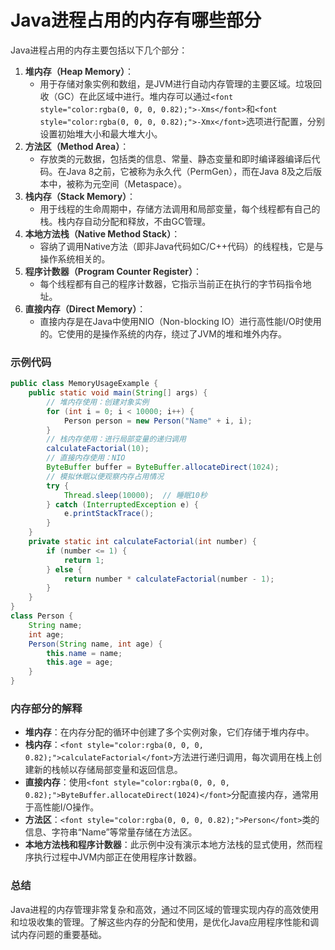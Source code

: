 # Java进程占用的内存有哪些部分
<font style="color:rgba(0, 0, 0, 0.82);">Java进程占用的内存主要包括以下几个部分：</font>
1. **<font style="color:rgba(0, 0, 0, 0.82);">堆内存（Heap Memory）</font>**<font style="color:rgba(0, 0, 0, 0.82);">：</font>
    - <font style="color:rgba(0, 0, 0, 0.82);">用于存储对象实例和数组，是JVM进行自动内存管理的主要区域。垃圾回收（GC）在此区域中进行。堆内存可以通过</font>`<font style="color:rgba(0, 0, 0, 0.82);">-Xms</font>`<font style="color:rgba(0, 0, 0, 0.82);">和</font>`<font style="color:rgba(0, 0, 0, 0.82);">-Xmx</font>`<font style="color:rgba(0, 0, 0, 0.82);">选项进行配置，分别设置初始堆大小和最大堆大小。</font>
2. **<font style="color:rgba(0, 0, 0, 0.82);">方法区（Method Area）</font>**<font style="color:rgba(0, 0, 0, 0.82);">：</font>
    - <font style="color:rgba(0, 0, 0, 0.82);">存放类的元数据，包括类的信息、常量、静态变量和即时编译器编译后代码。在Java 8之前，它被称为永久代（PermGen），而在Java 8及之后版本中，被称为元空间（Metaspace）。</font>
3. **<font style="color:rgba(0, 0, 0, 0.82);">栈内存（Stack Memory）</font>**<font style="color:rgba(0, 0, 0, 0.82);">：</font>
    - <font style="color:rgba(0, 0, 0, 0.82);">用于线程的生命周期中，存储方法调用和局部变量，每个线程都有自己的栈。栈内存自动分配和释放，不由GC管理。</font>
4. **<font style="color:rgba(0, 0, 0, 0.82);">本地方法栈（Native Method Stack）</font>**<font style="color:rgba(0, 0, 0, 0.82);">：</font>
    - <font style="color:rgba(0, 0, 0, 0.82);">容纳了调用Native方法（即非Java代码如C/C++代码）的线程栈，它是与操作系统相关的。</font>
5. **<font style="color:rgba(0, 0, 0, 0.82);">程序计数器（Program Counter Register）</font>**<font style="color:rgba(0, 0, 0, 0.82);">：</font>
    - <font style="color:rgba(0, 0, 0, 0.82);">每个线程都有自己的程序计数器，它指示当前正在执行的字节码指令地址。</font>
6. **<font style="color:rgba(0, 0, 0, 0.82);">直接内存（Direct Memory）</font>**<font style="color:rgba(0, 0, 0, 0.82);">：</font>
    - <font style="color:rgba(0, 0, 0, 0.82);">直接内存是在Java中使用NIO（Non-blocking IO）进行高性能I/O时使用的。它使用的是操作系统的内存，绕过了JVM的堆和堆外内存。</font>
### <font style="color:rgba(0, 0, 0, 0.82);">示例代码</font>
```java
public class MemoryUsageExample {  
    public static void main(String[] args) {  
        // 堆内存使用：创建对象实例  
        for (int i = 0; i < 10000; i++) {  
            Person person = new Person("Name" + i, i);  
        }  
        // 栈内存使用：进行局部变量的递归调用  
        calculateFactorial(10);  
        // 直接内存使用：NIO  
        ByteBuffer buffer = ByteBuffer.allocateDirect(1024);  
        // 模拟休眠以便观察内存占用情况  
        try {  
            Thread.sleep(10000);  // 睡眠10秒  
        } catch (InterruptedException e) {  
            e.printStackTrace();  
        }  
    }  
    private static int calculateFactorial(int number) {  
        if (number <= 1) {  
            return 1;  
        } else {  
            return number * calculateFactorial(number - 1);  
        }  
    }  
}  
class Person {  
    String name;  
    int age;  
    Person(String name, int age) {  
        this.name = name;  
        this.age = age;  
    }  
}
```
### <font style="color:rgba(0, 0, 0, 0.82);">内存部分的解释</font>
+ **<font style="color:rgba(0, 0, 0, 0.82);">堆内存</font>**<font style="color:rgba(0, 0, 0, 0.82);">：在内存分配的循环中创建了多个实例对象，它们存储于堆内存中。</font>
+ **<font style="color:rgba(0, 0, 0, 0.82);">栈内存</font>**<font style="color:rgba(0, 0, 0, 0.82);">：</font>`<font style="color:rgba(0, 0, 0, 0.82);">calculateFactorial</font>`<font style="color:rgba(0, 0, 0, 0.82);">方法进行递归调用，每次调用在栈上创建新的栈帧以存储局部变量和返回信息。</font>
+ **<font style="color:rgba(0, 0, 0, 0.82);">直接内存</font>**<font style="color:rgba(0, 0, 0, 0.82);">：使用</font>`<font style="color:rgba(0, 0, 0, 0.82);">ByteBuffer.allocateDirect(1024)</font>`<font style="color:rgba(0, 0, 0, 0.82);">分配直接内存，通常用于高性能I/O操作。</font>
+ **<font style="color:rgba(0, 0, 0, 0.82);">方法区</font>**<font style="color:rgba(0, 0, 0, 0.82);">：</font>`<font style="color:rgba(0, 0, 0, 0.82);">Person</font>`<font style="color:rgba(0, 0, 0, 0.82);">类的信息、字符串“Name”等常量存储在方法区。</font>
+ **<font style="color:rgba(0, 0, 0, 0.82);">本地方法栈和程序计数器</font>**<font style="color:rgba(0, 0, 0, 0.82);">：此示例中没有演示本地方法栈的显式使用，然而程序执行过程中JVM内部正在使用程序计数器。</font>
### <font style="color:rgba(0, 0, 0, 0.82);">总结</font>
<font style="color:rgba(0, 0, 0, 0.82);">Java进程的内存管理非常复杂和高效，通过不同区域的管理实现内存的高效使用和垃圾收集的管理。了解这些内存的分配和使用，是优化Java应用程序性能和调试内存问题的重要基础。</font>
